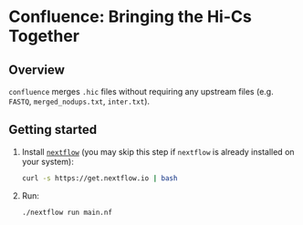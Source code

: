 # Confluence: Bringing the Hi-Cs Together

## Overview
`confluence` merges `.hic` files without
requiring any upstream files (e.g. `FASTQ`,
`merged_nodups.txt`, `inter.txt`).

## Getting started
1. Install [`nextflow`](https://www.nextflow.io/) (you may skip this step if `nextflow` is already installed on your system):

    ```bash
    curl -s https://get.nextflow.io | bash
    ```
2. Run:

    ```bash
    ./nextflow run main.nf
    ```

